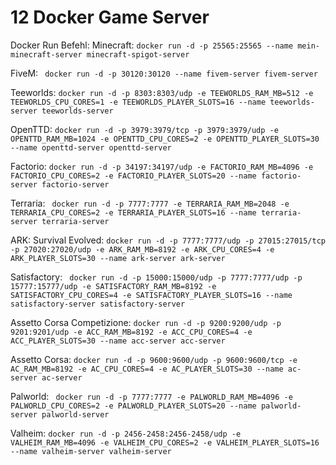 # 12 Docker Game Server

Docker Run Befehl:
Minecraft: ```docker run -d -p 25565:25565 --name mein-minecraft-server minecraft-spigot-server ``` 

FiveM: ``` docker run -d -p 30120:30120 --name fivem-server fivem-server```

Teeworlds: ```docker run -d -p 8303:8303/udp -e TEEWORLDS_RAM_MB=512 -e TEEWORLDS_CPU_CORES=1 -e TEEWORLDS_PLAYER_SLOTS=16 --name teeworlds-server teeworlds-server ```

OpenTTD: ```docker run -d -p 3979:3979/tcp -p 3979:3979/udp -e OPENTTD_RAM_MB=1024 -e OPENTTD_CPU_CORES=2 -e OPENTTD_PLAYER_SLOTS=30 --name openttd-server openttd-server ```

Factorio: ```docker run -d -p 34197:34197/udp -e FACTORIO_RAM_MB=4096 -e FACTORIO_CPU_CORES=2 -e FACTORIO_PLAYER_SLOTS=20 --name factorio-server factorio-server ```

Terraria: ``` docker run -d -p 7777:7777 -e TERRARIA_RAM_MB=2048 -e TERRARIA_CPU_CORES=2 -e TERRARIA_PLAYER_SLOTS=16 --name terraria-server terraria-server```

ARK: Survival Evolved: ``` docker run -d -p 7777:7777/udp -p 27015:27015/tcp -p 27020:27020/udp -e ARK_RAM_MB=8192 -e ARK_CPU_CORES=4 -e ARK_PLAYER_SLOTS=30 --name ark-server ark-server ```

Satisfactory: ``` docker run -d -p 15000:15000/udp -p 7777:7777/udp -p 15777:15777/udp -e SATISFACTORY_RAM_MB=8192 -e SATISFACTORY_CPU_CORES=4 -e SATISFACTORY_PLAYER_SLOTS=16 --name satisfactory-server satisfactory-server```

Assetto Corsa Competizione: ```docker run -d -p 9200:9200/udp -p 9201:9201/udp -e ACC_RAM_MB=8192 -e ACC_CPU_CORES=4 -e ACC_PLAYER_SLOTS=30 --name acc-server acc-server ```

Assetto Corsa: ```docker run -d -p 9600:9600/udp -p 9600:9600/tcp -e AC_RAM_MB=8192 -e AC_CPU_CORES=4 -e AC_PLAYER_SLOTS=30 --name ac-server ac-server```

Palworld: ``` docker run -d -p 7777:7777 -e PALWORLD_RAM_MB=4096 -e PALWORLD_CPU_CORES=2 -e PALWORLD_PLAYER_SLOTS=20 --name palworld-server palworld-server```

Valheim: ```docker run -d -p 2456-2458:2456-2458/udp -e VALHEIM_RAM_MB=4096 -e VALHEIM_CPU_CORES=2 -e VALHEIM_PLAYER_SLOTS=16 --name valheim-server valheim-server ```

